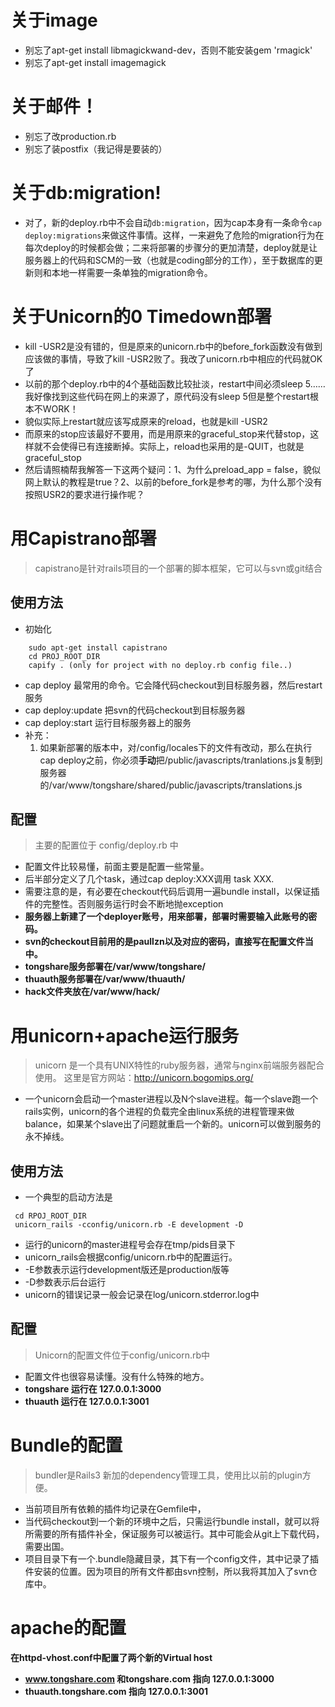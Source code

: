 # 关于image #
  * 别忘了apt-get install libmagickwand-dev，否则不能安装gem 'rmagick'
  * 别忘了apt-get install imagemagick

# 关于邮件！ #
  * 别忘了改production.rb
  * 别忘了装postfix（我记得是要装的）

# 关于db:migration! #
  * 对了，新的deploy.rb中不会自动`db:migration`，因为cap本身有一条命令`cap deploy:migrations`来做这件事情。这样，一来避免了危险的migration行为在每次deploy的时候都会做；二来将部署的步骤分的更加清楚，deploy就是让服务器上的代码和SCM的一致（也就是coding部分的工作），至于数据库的更新则和本地一样需要一条单独的migration命令。
# 关于Unicorn的0 Timedown部署 #
  * kill -USR2是没有错的，但是原来的unicorn.rb中的before\_fork函数没有做到应该做的事情，导致了kill -USR2败了。我改了unicorn.rb中相应的代码就OK了
  * 以前的那个deploy.rb中的4个基础函数比较扯淡，restart中间必须sleep 5……我好像找到这些代码在网上的来源了，原代码没有sleep 5但是整个restart根本不WORK！
  * 貌似实际上restart就应该写成原来的reload，也就是kill -USR2
  * 而原来的stop应该最好不要用，而是用原来的graceful\_stop来代替stop，这样就不会使得已有连接断掉。实际上，reload也采用的是-QUIT，也就是graceful\_stop
  * 然后请照楠帮我解答一下这两个疑问：1、为什么preload\_app = false，貌似网上默认的教程是true？2、以前的before\_fork是参考的哪，为什么那个没有按照USR2的要求进行操作呢？

# 用Capistrano部署 #
> capistrano是针对rails项目的一个部署的脚本框架，它可以与svn或git结合
## 使用方法 ##
  * 初始化
```
    sudo apt-get install capistrano
    cd PROJ_ROOT_DIR
    capify . (only for project with no deploy.rb config file..)
```
  * cap deploy 最常用的命令。它会降代码checkout到目标服务器，然后restart服务
  * cap deploy:update 把svn的代码checkout到目标服务器
  * cap deploy:start 运行目标服务器上的服务
  * 补充：
    1. 如果新部署的版本中，对/config/locales下的文件有改动，那么在执行cap deploy之前，你必须**手动**把/public/javascripts/tranlations.js复制到服务器的/var/www/tongshare/shared/public/javascripts/translations.js

## 配置 ##
> 主要的配置位于 config/deploy.rb 中
  * 配置文件比较易懂，前面主要是配置一些常量。
  * 后半部分定义了几个task，通过cap deploy:XXX调用 task XXX.
  * 需要注意的是，有必要在checkout代码后调用一遍bundle install，以保证插件的完整性。否则服务运行时会不断地抛exception
  * **服务器上新建了一个deployer账号，用来部署，部署时需要输入此账号的密码。**
  * **svn的checkout目前用的是paullzn以及对应的密码，直接写在配置文件当中。**
  * **tongshare服务部署在/var/www/tongshare/**
  * **thuauth服务部署在/var/www/thuauth/**
  * **hack文件夹放在/var/www/hack/**

# 用unicorn+apache运行服务 #
> unicorn 是一个具有UNIX特性的ruby服务器，通常与nginx前端服务器配合使用。
> 这里是官方网站：http://unicorn.bogomips.org/
  * 一个unicorn会启动一个master进程以及N个slave进程。每一个slave跑一个rails实例，unicorn的各个进程的负载完全由linux系统的进程管理来做balance，如果某个slave出了问题就重启一个新的。unicorn可以做到服务的永不掉线。

## 使用方法 ##
  * 一个典型的启动方法是
```
 cd RPOJ_ROOT_DIR
 unicorn_rails -cconfig/unicorn.rb -E development -D
```
  * 运行的unicorn的master进程号会存在tmp/pids目录下
  * unicorn\_rails会根据config/unicorn.rb中的配置运行。
  * -E参数表示运行development版还是production版等
  * -D参数表示后台运行
  * unicorn的错误记录一般会记录在log/unicorn.stderror.log中

## 配置 ##
> Unicorn的配置文件位于config/unicorn.rb中
  * 配置文件也很容易读懂。没有什么特殊的地方。
  * **tongshare 运行在 127.0.0.1:3000**
  * **thuauth 运行在 127.0.0.1:3001**

# Bundle的配置 #
> bundler是Rails3 新加的dependency管理工具，使用比以前的plugin方便。
  * 当前项目所有依赖的插件均记录在Gemfile中，
  * 当代码checkout到一个新的环境中之后，只需运行bundle install，就可以将所需要的所有插件补全，保证服务可以被运行。其中可能会从git上下载代码，需要出国。
  * 项目目录下有一个.bundle隐藏目录，其下有一个config文件，其中记录了插件安装的位置。因为项目的所有文件都由svn控制，所以我将其加入了svn仓库中。

# apache的配置 #
**在httpd-vhost.conf中配置了两个新的Virtual host**
  * **www.tongshare.com 和tongshare.com 指向 127.0.0.1:3000**
  * **thuauth.tongshare.com 指向 127.0.0.1:3001**